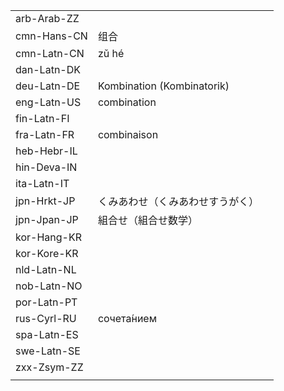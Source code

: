 | | | |
|-|-|-|
| arb-Arab-ZZ |  |  |
| cmn-Hans-CN | 组合 |  |
| cmn-Latn-CN | zǔ hé |  |
| dan-Latn-DK |  |  |
| deu-Latn-DE | Kombination (Kombinatorik) |  |
| eng-Latn-US | combination |  |
| fin-Latn-FI |  |  |
| fra-Latn-FR | combinaison |  |
| heb-Hebr-IL |  |  |
| hin-Deva-IN |  |  |
| ita-Latn-IT |  |  |
| jpn-Hrkt-JP | くみあわせ（くみあわせすうがく） |  |
| jpn-Jpan-JP | 組合せ（組合せ数学） |  |
| kor-Hang-KR |  |  |
| kor-Kore-KR |  |  |
| nld-Latn-NL |  |  |
| nob-Latn-NO |  |  |
| por-Latn-PT |  |  |
| rus-Cyrl-RU | сочета́нием |  |
| spa-Latn-ES |  |  |
| swe-Latn-SE |  |  |
| zxx-Zsym-ZZ |  |  |
|  |  |  |